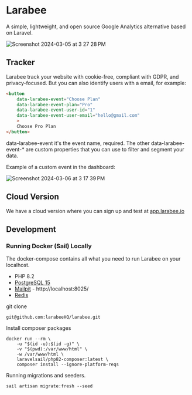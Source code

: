 # Larabee

A simple, lightweight, and open source Google Analytics alternative based on Laravel.

![Screenshot 2024-03-05 at 3 27 28 PM](https://github.com/LarabeeHQ/larabee/assets/265964/4190250c-0326-42db-8cfa-2c2ed0d275c1)


## Tracker
Larabee track your website with cookie-free, compliant with GDPR, and privacy-focused. But you can also identify users with a email, for example:

```html
<button
    data-larabee-event="Choose Plan"
    data-larabee-event-plan="Pro"
    data-larabee-event-user-id="1"
    data-larabee-event-user-email="hello@gmail.com"
    >
    Choose Pro Plan
</button>
```
data-larabee-event it's the event name, required. The other data-larabee-event-* are custom properties that you can use to filter and segment your data.

Example of a custom event in the dashboard:

![Screenshot 2024-03-06 at 3 17 39 PM](https://github.com/LarabeeHQ/larabee/assets/265964/b97f4532-5387-4088-937e-d1b59b10043e)

## Cloud Version
We have a cloud version where you can sign up and test at [app.larabee.io](https://app.larabee.io/register)

## Development

### Running Docker (Sail) Locally
The docker-compose contains all what you need to run Larabee on your localhost.
* PHP 8.2
* [PostgreSQL 15](https://www.postgresql.org/)
* [Mailpit](https://github.com/axllent/mailpit) - http://localhost:8025/
* [Redis](https://redis.io/)


git clone
```
git@github.com:larabeeHQ/larabee.git
```

Install composer packages
```
docker run --rm \
    -u "$(id -u):$(id -g)" \
    -v "$(pwd):/var/www/html" \
    -w /var/www/html \
    laravelsail/php82-composer:latest \
    composer install --ignore-platform-reqs
```
Running migrations and seeders.
```
sail artisan migrate:fresh --seed
```
